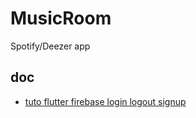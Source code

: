 # MusicRoom

Spotify/Deezer app

## doc

- [tuto flutter firebase login logout signup](https://kickertech.com/login-and-register-easily-with-flutter-using-firebase/#Creating-a-Project-in-Firebase-Console)

